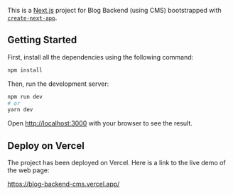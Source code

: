 This is a [Next.js](https://nextjs.org/) project for Blog Backend (using CMS) bootstrapped with [`create-next-app`](https://github.com/vercel/next.js/tree/canary/packages/create-next-app).

## Getting Started

First, install all the dependencies using the following command:

```bash
npm install
```

Then, run the development server:

```bash
npm run dev
# or
yarn dev
```

Open [http://localhost:3000](http://localhost:3000) with your browser to see the result.

## Deploy on Vercel

The project has been deployed on Vercel. Here is a link to the live demo of the web page:

https://blog-backend-cms.vercel.app/